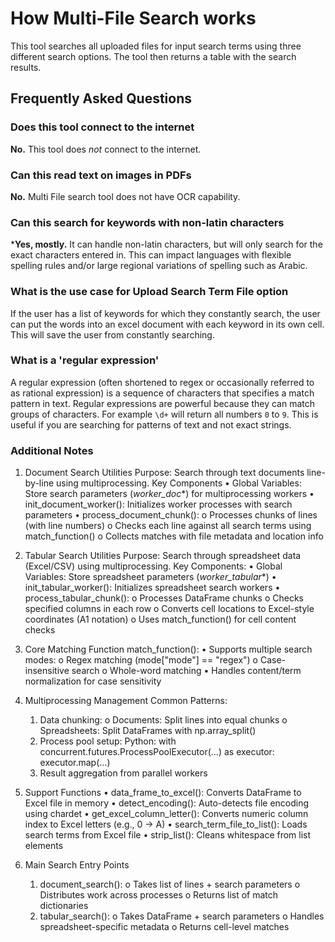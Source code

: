 # How Multi-File Search works

This tool searches all uploaded files for input search terms using three different
search options. The tool then returns a table with the search results.

## Frequently Asked Questions

### Does this tool connect to the internet

**No.** This tool does _not_ connect to the internet.

### Can this read text on images in PDFs

**No.** Multi File search tool does not have OCR capability.

### Can this search for keywords with non-latin characters

***Yes, mostly.** It can handle non-latin characters,
but will only search for the exact characters entered in.
This can impact languages with flexible spelling rules and/or
large regional variations of spelling such as Arabic.

### What is the use case for Upload Search Term File option

If the user has a list of keywords for which they constantly search,
the user can put the words into an excel document with each keyword in its own cell.
This will save the user from constantly searching.

### What is a 'regular expression'

A regular expression (often shortened to regex or occasionally referred to as rational
expression) is a sequence of characters that specifies a match pattern in text.
Regular expressions are powerful because they can match groups of characters.
For example  `\d+` will return all numbers `0` to `9`.
This is useful if you are searching for patterns of text and not exact strings.

### Additional Notes
1. Document Search Utilities
Purpose: Search through text documents line-by-line using multiprocessing.
Key Components
    •	Global Variables: Store search parameters (_worker_doc_*) for multiprocessing workers
    •	init_document_worker(): Initializes worker processes with search parameters
    •	process_document_chunk():
        o	Processes chunks of lines (with line numbers)
        o	Checks each line against all search terms using match_function()
        o	Collects matches with file metadata and location info

2. Tabular Search Utilities
Purpose: Search through spreadsheet data (Excel/CSV) using multiprocessing.
Key Components:
    •	Global Variables: Store spreadsheet parameters (_worker_tabular_*)
    •	init_tabular_worker(): Initializes spreadsheet search workers
    •	process_tabular_chunk():
        o	Processes DataFrame chunks
        o	Checks specified columns in each row
        o	Converts cell locations to Excel-style coordinates (A1 notation)
        o	Uses match_function() for cell content checks

3. Core Matching Function
match_function():
    •	Supports multiple search modes:
        o	Regex matching (mode["mode"] == "regex")
        o	Case-insensitive search
        o	Whole-word matching
    •	Handles content/term normalization for case sensitivity

4. Multiprocessing Management
Common Patterns:
    1.	Data chunking:
        o	Documents: Split lines into equal chunks
        o	Spreadsheets: Split DataFrames with np.array_split()
    2.	Process pool setup:
            Python:
            with concurrent.futures.ProcessPoolExecutor(...) as executor:
                executor.map(...)
    3.	Result aggregation from parallel workers

5. Support Functions
    •	data_frame_to_excel(): Converts DataFrame to Excel file in memory
    •	detect_encoding(): Auto-detects file encoding using chardet
    •	get_excel_column_letter(): Converts numeric column index to Excel letters (e.g., 0 → A)
    •	search_term_file_to_list(): Loads search terms from Excel file
    •	strip_list(): Cleans whitespace from list elements

6. Main Search Entry Points
    1.	document_search():
        o	Takes list of lines + search parameters
        o	Distributes work across processes
        o	Returns list of match dictionaries
    2.	tabular_search():
        o	Takes DataFrame + search parameters
        o	Handles spreadsheet-specific metadata
        o	Returns cell-level matches


